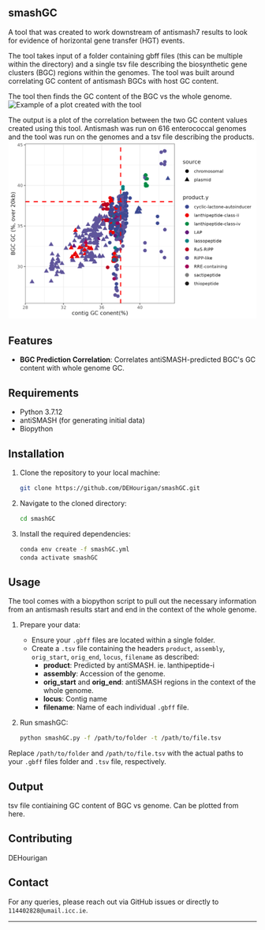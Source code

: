 ## smashGC
A tool that was created to work downstream of antismash7 results to look for evidence of horizontal gene transfer (HGT) events.

The tool takes input of a folder containing gbff files (this can be multiple within the directory) and a single tsv file describing the biosynthetic gene clusters (BGC) regions within the genomes. The tool was built around correlating GC content of antismash BGCs with host GC content.

The tool then finds the GC content of the BGC vs the whole genome. 
![Example of a plot created with the tool](data/gcSmash.001.jpeg "Example Plot")

The output is a plot of the correlation between the two GC content values created using this tool. Antismash was run on 616 enterococcal genomes and the tool was run on the genomes and a tsv file describing the products. 
![Example of a plot created with the tool](data/GC_content_antismash_enterococcus.png "Example Plot")


## Features

- **BGC Prediction Correlation**: Correlates antiSMASH-predicted BGC's GC content with whole genome GC.

## Requirements

- Python 3.7.12
- antiSMASH (for generating initial data)
- Biopython

## Installation

1. Clone the repository to your local machine:
    ```bash
    git clone https://github.com/DEHourigan/smashGC.git
    ```
2. Navigate to the cloned directory:
    ```bash
    cd smashGC
    ```
3. Install the required dependencies:
    ```bash
    conda env create -f smashGC.yml
	conda activate smashGC
    ```

## Usage
The tool comes with a biopython script to pull out the necessary information from an antismash results start and end in the context of the whole genome. 

1. Prepare your data:
    - Ensure your `.gbff` files are located within a single folder.
    - Create a `.tsv` file containing the headers `product`, `assembly`, `orig_start`, `orig_end`, `locus`, `filename` as described:
        - **product**: Predicted by antiSMASH. ie. lanthipeptide-i
        - **assembly**: Accession of the genome. 
        - **orig_start** and **orig_end**: antiSMASH regions in the context of the whole genome.
        - **locus**: Contig name
        - **filename**: Name of each individual `.gbff` file.

2. Run smashGC:
    ```bash
    python smashGC.py -f /path/to/folder -t /path/to/file.tsv
    ```

Replace `/path/to/folder` and `/path/to/file.tsv` with the actual paths to your `.gbff` files folder and `.tsv` file, respectively.

## Output

tsv file contiaining GC content of BGC vs genome. Can be plotted from here.

## Contributing

DEHourigan
 
## Contact

For any queries, please reach out via GitHub issues or directly to `114402828@umail.icc.ie`.

---

